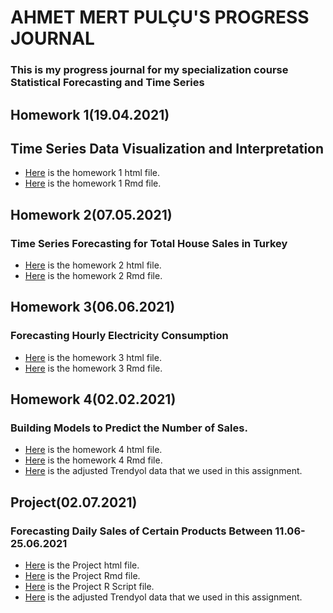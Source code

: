 # AHMET MERT PULÇU'S PROGRESS JOURNAL
### This is my progress journal for my specialization course Statistical Forecasting and Time Series
## Homework 1(19.04.2021)
## Time Series Data Visualization and Interpretation
+ [Here](files1/Ahmet_Mert_Pulcu_HW1.html) is the homework 1 html file.
+ [Here](files1/Ahmet_Mert_Pulcu_HW1.Rmd) is the homework 1 Rmd file.
## Homework 2(07.05.2021)
### Time Series Forecasting for Total House Sales in Turkey 
+ [Here](files1/Ahmet_Mert_Pulcu_HW2.html) is the homework 2 html file.
+ [Here](files1/Ahmet_Mert_Pulcu_HW2.Rmd) is the homework 2 Rmd file.
## Homework 3(06.06.2021)
### Forecasting Hourly Electricity Consumption 
+ [Here](files1/Ahmet_Mert_Pulcu_HW3.html) is the homework 3 html file.
+ [Here](files1/Ahmet_Mert_Pulcu_HW3.Rmd) is the homework 3 Rmd file.
## Homework 4(02.02.2021)
### Building Models to Predict the Number of Sales.
+ [Here](files1/Ahmet_Mert_Pulçu_HW4.html) is the homework 4 html file.
+ [Here](files1/Ahmet_Mert_Pulçu_HW4.Rmd) is the homework 4 Rmd file.
+ [Here](files1/g13.xlsx) is the adjusted Trendyol data that we used in this assignment.
## Project(02.07.2021)
### Forecasting Daily Sales of Certain Products Between 11.06-25.06.2021
+ [Here](files1/Project.html) is the Project html file.
+ [Here](files1/Project.Rmd) is the Project Rmd file.
+ [Here](files1/Project.R) is the Project R Script file.
+ [Here](files1/g13.xlsx) is the adjusted Trendyol data that we used in this assignment.
